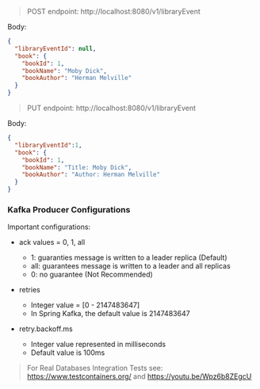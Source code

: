 
> POST endpoint: http://localhost:8080/v1/libraryEvent

Body:
```json
{
  "libraryEventId": null,
  "book": {
    "bookId": 1,
    "bookName": "Moby Dick",
    "bookAuthor": "Herman Melville"
  }
}
```

> PUT endpoint: http://localhost:8080/v1/libraryEvent

Body:
```json
{
  "libraryEventId":1,
  "book": {
    "bookId": 1,
    "bookName": "Title: Moby Dick",
    "bookAuthor": "Author: Herman Melville"
  }
}
```

### Kafka Producer Configurations

Important configurations:

- ack values = 0, 1, all
  - 1: guaranties message is written to a leader replica (Default)
  - all: guarantees message is written to a leader and all replicas
  - 0: no guarantee (Not Recommended)
  
- retries
  - Integer value = [0 - 2147483647]
  - In Spring Kafka, the default value is 2147483647

- retry.backoff.ms
  - Integer value represented in milliseconds
  - Default value is 100ms


> For Real Databases Integration Tests see: https://www.testcontainers.org/
> and 
> https://youtu.be/Wpz6b8ZEgcU